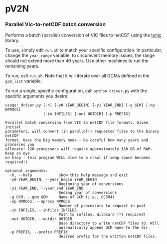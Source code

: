 # pV2N #
### Parallel Vic-to-netCDF batch conversion ###

Performs a batch (parallel) conversion of VIC files to netCDF using the [tonic](https://github.com/UW-Hydro/tonic/tree/master/tonic) library. 

To use, simply edit `run.sh` to match your specific configuration. In particular, change the `year_range` variable: to circumvent memory issues, the range should not extend more than 40 years. Use other machines to run the remaining years.

To run, call `run.sh`. Note that it will iterate over all GCMs defined in the `gcm_list` variable.

To run a single, specific configuration, call `python driver.py` with the specific arguments you desire:

    usage: driver.py [-h] [-y0 YEAR_BEGIN] [-y1 YEAR_END] [-g GCM] [-np NPROCS]
                     [-in INFILES] [-out OUTDIR] [-p PREFIX]

    Parallel batch conversion from VIC to netCDF file formats. Given initial
    parameters, will convert (in parallel!) requested files to the binary netCDF
    format. Uses the big memory mode - be careful how many years and processes you
    allocate! (20 processors will require approximately 150 GB of RAM. Keep an eye
    on htop - this program WILL slow to a crawl if swap space becomes required!)

    optional arguments:
      -h, --help            show this help message and exit
      -y0 YEAR_BEGIN, --year_begin YEAR_BEGIN
                            Beginning year of conversions
      -y1 YEAR_END, --year_end YEAR_END
                            Ending year of conversions
      -g GCM, --gcm GCM     Name of GCM (i.e., CCSM4)
      -np NPROCS, --nprocs NPROCS
                            Number of processors to request in pool
      -in INFILES, --infiles INFILES
                            Path to infiles. Wildcard (*) required!
      -out OUTDIR, --outdir OUTDIR
                            Base directory to write netCDF files to. Will
                            automatically append GCM name to the dir.
      -p PREFIX, --prefix PREFIX
                            desired prefix for the written netCDF files.